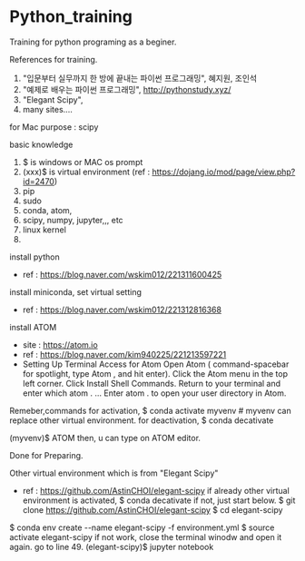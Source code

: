# Python_training
Training for python programing as a beginer.

References for training.
1. "입문부터 실무까지 한 방에 끝내는 파이썬 프로그래밍", 혜지원, 조인석
2. "예제로 배우는 파이썬 프로그래밍", http://pythonstudy.xyz/
3. "Elegant Scipy", 
3. many sites....

for Mac
purpose : scipy

basic knowledge
1. $ is windows or MAC os prompt
2. (xxx)$ is virtual environment (ref : https://dojang.io/mod/page/view.php?id=2470)
3. pip
4. sudo
5. conda, atom,
6. scipy, numpy, jupyter,,, etc
7. linux kernel 
8. 

install python
 - ref : https://blog.naver.com/wskim012/221311600425

install miniconda, set virtual setting
 - ref : https://blog.naver.com/wskim012/221312816368
 
install ATOM
 - site : https://atom.io
 - ref : https://blog.naver.com/kim940225/221213597221
 - Setting Up Terminal Access for Atom
    Open Atom ( command-spacebar for spotlight, type Atom , and hit enter).
    Click the Atom menu in the top left corner.
    Click Install Shell Commands.
    Return to your terminal and enter which atom . ...
    Enter atom . to open your user directory in Atom.

Remeber,commands
for activation, $ conda activate myvenv # myvenv can replace other virtual environment.
for deactivation, $ conda decativate

(myvenv)$ ATOM
then, u can type on ATOM editor.

Done for Preparing.

Other virtual environment which is from "Elegant Scipy"
  - ref : https://github.com/AstinCHOI/elegant-scipy
  if already other virtual environment is activated, $ conda decativate
  if not, just start below.
  $ git clone https://github.com/AstinCHOI/elegant-scipy
  $ cd elegant-scipy

  $ conda env create --name elegant-scipy -f environment.yml
  $ source activate elegant-scipy
  if not work, close the terminal winodw and open it again. go to line 49.
  (elegant-scipy)$ jupyter notebook
 
